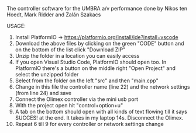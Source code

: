 The controller software for the UMBRA a/v performance done by Nikos ten Hoedt, Mark Ridder and Zalán Szakacs

USAGE:
1. Install PlatformIO -> https://platformio.org/install/ide?install=vscode
2. Download the above files by clicking on the green "CODE" button and on the bottom of the list click "Download ZIP" 
3. Unzip the folder in a location you can easily access
4. If you open Visual Studio Code, PlatformIO should open too. In PlatformIO there's a button on the middle right "Open Project" and select the unzipped folder
5. Select from the folder on the left "src" and then "main.cpp"
6. Change in this file the controller name (line 22) and the network settings (from line 24) and save
7. Connect the Olimex controller via the mini usb port 
8. With the project open hit "control+option+u"
9. A tab on the bottom should open with all kinds of text flowing till it says SUCCES! at the end. It takes in my laptop 14s. Disconnect the Olimex.
10. Repeat 6 till 9 for every controller or network settings change
